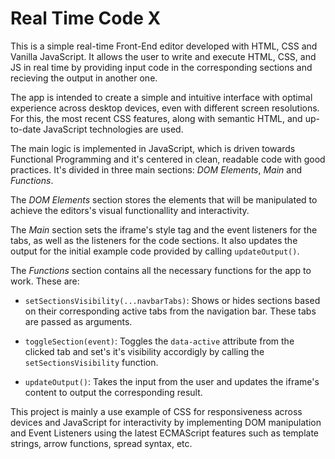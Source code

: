 # Real Time Code X

This is a simple real-time Front-End editor developed with HTML, CSS and Vanilla JavaScript. It allows the user to write and execute HTML, CSS, and JS in real time by providing input code in the corresponding sections and recieving the output in another one.

The app is intended to create a simple and intuitive interface with optimal experience across desktop devices, even with different screen resolutions. For this, the most recent CSS features, along with semantic HTML, and up-to-date JavaScript technologies are used.

The main logic is implemented in JavaScript, which is driven towards Functional Programming and it's centered in clean, readable code with good practices. It's divided in three main sections: *DOM Elements*, *Main* and *Functions*.

The *DOM Elements* section stores the elements that will be manipulated to achieve the editors's visual functionallity and interactivity.

The *Main* section sets the iframe's style tag and the event listeners for the tabs, as well as the listeners for the code sections. It also updates the output for the initial example code provided by calling `updateOutput()`.

The *Functions* section contains all the necessary functions for the app to work. These are:

- `setSectionsVisibility(...navbarTabs)`: Shows or hides sections based on their corresponding active tabs from the navigation bar. These tabs are passed as arguments.

- `toggleSection(event)`: Toggles the `data-active` attribute from the clicked tab and set's it's visibility accordigly by calling the `setSectionsVisibility` function.

- `updateOutput()`: Takes the input from the user and updates the iframe's content to output the corresponding result.

This project is mainly a use example of CSS for responsiveness across devices and JavaScript for interactivity by implementing DOM manipulation and Event Listeners using the latest ECMAScript features such as template strings, arrow functions, spread syntax, etc.